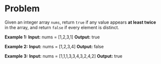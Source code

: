 # Problem

Given an integer array `nums`, return `true` if any value appears **at least twice** in the array, and return `false` if every element is distinct.

**Example 1:**
**Input:** nums = [1,2,3,1]
**Output:** true

**Example 2:**
**Input:** nums = [1,2,3,4]
**Output:** false

**Example 3:**
**Input:** nums = [1,1,1,3,3,4,3,2,4,2]
**Output:** true
